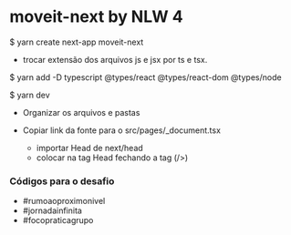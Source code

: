 # moveit-next by NLW 4

$ yarn create next-app moveit-next

* trocar extensão dos arquivos js e jsx por ts e tsx.

$ yarn add -D typescript @types/react @types/react-dom @types/node

$ yarn dev

* Organizar os arquivos e pastas

* Copiar link da fonte para o src/pages/_document.tsx

  * importar Head de next/head
  * colocar na tag Head fechando a tag (/>)
  

### Códigos para o desafio

* #rumoaoproximonivel
* #jornadainfinita
* #focopraticagrupo

